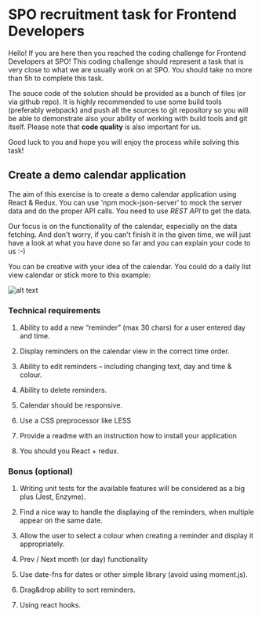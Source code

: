 # SPO recruitment task for Frontend Developers

Hello! If you are here then you reached the coding challenge for Frontend Developers at SPO! 
This coding challenge should represent a task that is very close to what we are usually work on at SPO.
You should take no more than 5h to complete this task.

The souce code of the solution should be provided as a bunch of files (or via github repo). It is highly recommended to use some build tools (preferably webpack) and push all the sources to git repository so you will be able to demonstrate also your ability of working with build tools and git itself. Please note that **code quality** is also important for us.

Good luck to you and hope you will enjoy the process while solving this task!


## Create a demo calendar application

The aim of this exercise is to create a demo calendar application using React & Redux. You can use 'npm mock-json-server' to mock the server data and do the proper API calls. You need to use *REST API* to get the data.

Our focus is on the functionality of the calendar, especially on the data fetching. And don't worry, if you can't finish it in the given time, we will just have a look at what you have done so far and you can explain your code to us :-)

You can be creative with your idea of the calendar. You could do a daily list view calendar or stick more to this example:

![alt text](https://github.com/gevorgmakaryan/spo-sr-dev-test/blob/master/Screen-Shot-2018-07-25-at-14.21.00-768x549.png)


### Technical requirements

1. Ability to add a new “reminder” (max 30 chars) for a user entered day and time.

2. Display reminders on the calendar view in the correct time order.

3. Ability to edit reminders – including changing text, day and time & colour.

4. Ability to delete reminders.

5. Calendar should be responsive.

6. Use a CSS preprocessor like LESS

7. Provide a readme with an instruction how to install your application

8. You should you React + redux.


### Bonus (optional)

1. Writing unit tests for the available features will be considered as a big plus (Jest, Enzyme).

2. Find a nice way to handle the displaying of the reminders, when multiple appear on the same date.

3. Allow the user to select a colour when creating a reminder and display it appropriately.

4. Prev / Next month (or day) functionality

5. Use date-fns for dates or other simple library (avoid using moment.js).

6. Drag&drop ability to sort reminders.

7. Using react hooks.

